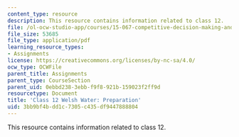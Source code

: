 ```yaml
---
content_type: resource
description: This resource contains information related to class 12.
file: /ol-ocw-studio-app/courses/15-067-competitive-decision-making-and-negotiation-spring-2011/3bb9bf4bdd1c7305c435df9447888804_MIT15_067S11_Cl12_W_W_PR.pdf
file_size: 53685
file_type: application/pdf
learning_resource_types:
- Assignments
license: https://creativecommons.org/licenses/by-nc-sa/4.0/
ocw_type: OCWFile
parent_title: Assignments
parent_type: CourseSection
parent_uid: 0ebbd238-3ebb-f9f8-921b-159023f2ff9d
resourcetype: Document
title: 'Class 12 Welsh Water: Preparation'
uid: 3bb9bf4b-dd1c-7305-c435-df9447888804
---
```

This resource contains information related to class 12.